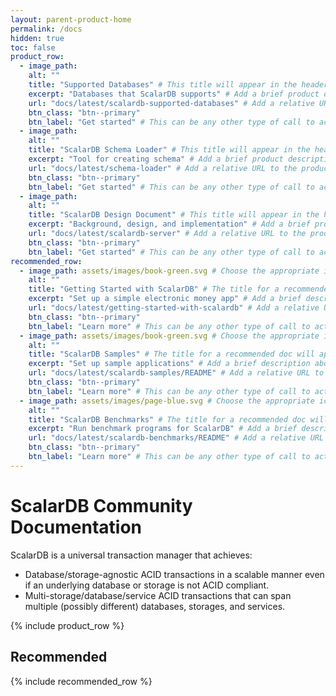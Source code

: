 ```yaml
---
layout: parent-product-home
permalink: /docs
hidden: true
toc: false
product_row:
  - image_path: 
    alt: ""
    title: "Supported Databases" # This title will appear in the header for the feature item on the home page; space is limited, so keep it short but descriptive; try to keep all feature item titles around the same length
    excerpt: "Databases that ScalarDB supports" # Add a brief product description (approximately 8 words)
    url: "docs/latest/scalardb-supported-databases" # Add a relative URL to the product home page doc that is within this parent product docs site
    btn_class: "btn--primary"
    btn_label: "Get started" # This can be any other type of call to action
  - image_path: 
    alt: ""
    title: "ScalarDB Schema Loader" # This title will appear in the header for the feature item on the home page; space is limited, so keep it short but descriptive; try to keep all feature item titles around the same length
    excerpt: "Tool for creating schema" # Add a brief product description (approximately 8 words)
    url: "docs/latest/schema-loader" # Add a relative URL to the product home page doc that is within this parent product docs site
    btn_class: "btn--primary"
    btn_label: "Get started" # This can be any other type of call to action
  - image_path: 
    alt: ""
    title: "ScalarDB Design Document" # This title will appear in the header for the feature item on the home page; space is limited, so keep it short but descriptive; try to keep all feature item titles around the same length
    excerpt: "Background, design, and implementation" # Add a brief product description (approximately 8 words)
    url: "docs/latest/scalardb-server" # Add a relative URL to the product home page doc that is within this parent product docs site
    btn_class: "btn--primary"
    btn_label: "Get started" # This can be any other type of call to action
recommended_row:
  - image_path: assets/images/book-green.svg # Choose the appropriate icon for the doc recommended here: (`book-green.svg`, `cloud-purple.svg`, `page-blue.svg`)
    alt: ""
    title: "Getting Started with ScalarDB" # The title for a recommended doc will appear in the header for the feature item on the home page; space is limited, so keep it short but descriptive; try to keep all feature item titles around the same length
    excerpt: "Set up a simple electronic money app" # Add a brief description about the doc (approximately 8 words)
    url: "docs/latest/getting-started-with-scalardb" # Add a relative URL to the product home page doc that is within this parent product docs site
    btn_class: "btn--primary"
    btn_label: "Learn more" # This can be any other type of call to action
  - image_path: assets/images/book-green.svg # Choose the appropriate icon for the doc recommended here: (`book-green.svg`, `cloud-purple.svg`, `page-blue.svg`)
    alt: ""
    title: "ScalarDB Samples" # The title for a recommended doc will appear in the header for the feature item on the home page; space is limited, so keep it short but descriptive; try to keep all feature item titles around the same length
    excerpt: "Set up sample applications" # Add a brief description about the doc (approximately 8 words)
    url: "docs/latest/scalardb-samples/README" # Add a relative URL to the product home page doc that is within this parent product docs site
    btn_class: "btn--primary"
    btn_label: "Learn more" # This can be any other type of call to action
  - image_path: assets/images/page-blue.svg # Choose the appropriate icon for the doc recommended here: (`book-green.svg`, `cloud-purple.svg`, `page-blue.svg`)
    alt: ""
    title: "ScalarDB Benchmarks" # The title for a recommended doc will appear in the header for the feature item on the home page; space is limited, so keep it short but descriptive; try to keep all feature item titles around the same length
    excerpt: "Run benchmark programs for ScalarDB" # Add a brief description about the doc (approximately 8 words)
    url: "docs/latest/scalardb-benchmarks/README" # Add a relative URL to the product home page doc that is within this parent product docs site
    btn_class: "btn--primary"
    btn_label: "Learn more" # This can be any other type of call to action
---
```


# ScalarDB Community Documentation

ScalarDB is a universal transaction manager that achieves:

* Database/storage-agnostic ACID transactions in a scalable manner even if an underlying database or storage is not ACID compliant.
* Multi-storage/database/service ACID transactions that can span multiple (possibly different) databases, storages, and services.

{% include product_row %}

## Recommended

{% include recommended_row %}
